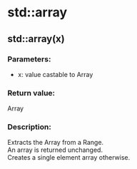 # std::array

## std::array(x)
### Parameters:
* x: value castable to Array

### Return value:  
Array  

### Description:  
Extracts the Array from a Range.  
An array is returned unchanged.  
Creates a single element array otherwise.
